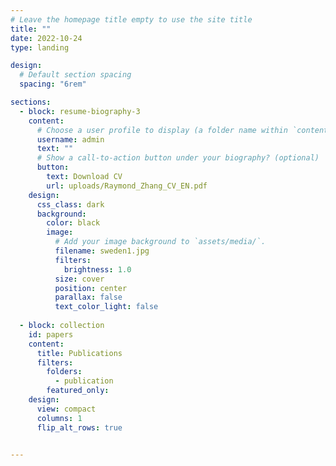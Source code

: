 ```yaml
---
# Leave the homepage title empty to use the site title
title: ""
date: 2022-10-24
type: landing

design:
  # Default section spacing
  spacing: "6rem"

sections:
  - block: resume-biography-3
    content:
      # Choose a user profile to display (a folder name within `content/authors/`)
      username: admin
      text: ""
      # Show a call-to-action button under your biography? (optional)
      button:
        text: Download CV
        url: uploads/Raymond_Zhang_CV_EN.pdf
    design:
      css_class: dark
      background:
        color: black
        image:
          # Add your image background to `assets/media/`.
          filename: sweden1.jpg
          filters:
            brightness: 1.0
          size: cover
          position: center
          parallax: false
          text_color_light: false
        
  - block: collection
    id: papers
    content:
      title: Publications
      filters:
        folders:
          - publication
        featured_only: 
    design:
      view: compact
      columns: 1
      flip_alt_rows: true

  
---
```

